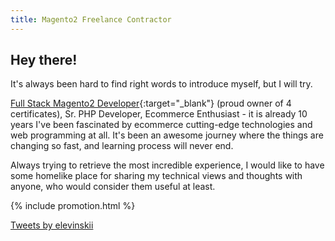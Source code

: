 ```yaml
---
title: Magento2 Freelance Contractor
---
```

## Hey there!

It's always been hard to find right words to introduce myself, but I will try.

[Full Stack Magento2 Developer](https://u.magento.com/certification/directory/dev/id/2590859){:target="_blank"}
(proud owner of 4 certificates), Sr. PHP Developer, Ecommerce Enthusiast - it is already 10 years I've been
fascinated by ecommerce cutting-edge technologies and web programming at all. It's been an awesome journey
where the things are changing so fast, and learning process will never end.

Always trying to retrieve the most incredible experience, I would like to have some homelike place for sharing
my technical views and thoughts with anyone, who would consider them useful at least.

{% include promotion.html %}

<a class="twitter-timeline" data-width="600" data-tweet-limit="10" data-show-replies="true" href="https://twitter.com/elevinskii?ref_src=twsrc%5Etfw">Tweets by elevinskii</a>
<script async src="https://platform.twitter.com/widgets.js" charset="utf-8"></script>
